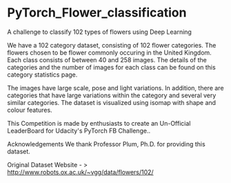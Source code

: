 # PyTorch_Flower_classification
A challenge to classify 102 types of flowers using Deep Learning

We have a 102 category dataset, consisting of 102 flower categories. The flowers chosen to be flower commonly occuring in the United Kingdom. Each class consists of between 40 and 258 images. The details of the categories and the number of images for each class can be found on this category statistics page.

The images have large scale, pose and light variations. In addition, there are categories that have large variations within the category and several very similar categories. The dataset is visualized using isomap with shape and colour features.

This Competition is made by enthusiasts to create an Un-Official LeaderBoard for Udacity's PyTorch FB Challenge..

Acknowledgements
We thank Professor Plum, Ph.D. for providing this dataset.

Original Dataset Website - > http://www.robots.ox.ac.uk/~vgg/data/flowers/102/
